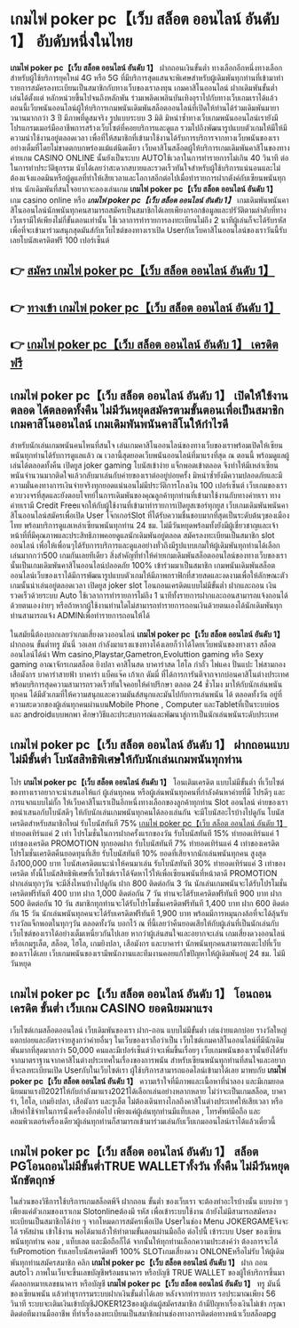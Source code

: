 # เกมไพ่ poker pc【เว็บ สล็อต ออนไลน์ อันดับ 1】  อับดับหนึ่งในไทย 

**เกมไพ่ poker pc【เว็บ สล็อต ออนไลน์ อันดับ 1】** ฝากถอนเงินขั้นต่ำ  ทางเลือกอีกหนึ่งทางเลือกสำหรับผู้ใช้บริการยุคใหม่ 4G หรือ 5G ที่มีบริการสุดแสนจะพิเศษสำหรับผู้เดิมพันทุกท่านที่เข้ามาทำรายการสมัครลงทะเบียนเป็นสมาชิกกับทางเว็บของเราลงทุน เกมคาสิโนออนไลน์ ฝากเดิมพันขั้นต่ำ เล่นได้ตั้งแต่ หลักหน่วยขึ้นไปจนถึงหลักพัน ร่วมเพลิดเพลินบันเทิงอุราไปกับทางเว็บเกมเราได้แล้วตอนนี้เว็บพนันออนไลน์ผู้ให้บริการเกมพนันเดิมพันสล็อตออนไลน์ที่เปิดให้ท่านได้ร่วมเดิมพันมายาวนานมากกว่า 3 ปี มีภาพที่ดูสมจริง รูปแบบระบบ 3 มิติ
มิหนำซ้ำทางเว็บเกมพนันออนไลน์เรายังมี โปรแกรมเมอร์มืออาชีพการสร้างเว็บไซต์ที่คอยบริการและดูแล  รวมไปถึงพัฒนารูปแบบตัวเกมให้มีให้มีความน่าใช้งานอยู่ตลอดเวลา เพื่อที่ให้สมาชิกที่เข้ามาใช้งานได้รับการบริการจากทางเว็บพนันของเราอย่างเต็มที่โดยไม่ขาดตกบกพร่องแม้แต่นิดเดียว เว็บคาสิโนสล็อตผู้ให้บริการเกมเดิมพันคาสิโนของทางค่ายเกม CASINO ONLINE นั้นยังเป็นระบบ AUTOใช้เวลาในการทำรายการไม่เกิน 40 วินาที ต่อในการทำประวัติธุกรรม นับได้เลยว่าสะดวกสบายและรวดเร็วทันใจสำหรับผู้ใช้บริการแน่นอนและไม่ต้องแจ้งแอดมินหรือผู้ดูแลที่ทำให้เสียเวลาและโอกาสอีกต่อไปเมื่อทำรายการฝากตังค์กับเซียนพนันทุกท่าน
นักเดิมพันที่สนใจอยากจะลองเล่นเกม **เกมไพ่ poker pc【เว็บ สล็อต ออนไลน์ อันดับ 1】** เกม casino online หรือ ***เกมไพ่ poker pc【เว็บ สล็อต ออนไลน์ อันดับ 1】*** เกมเดิมพันพนันคาสิโนออนไลน์นักพนันทุกคนสามารถสมัครเป็นสมาชิกได้เลยเพียงกรอกข้อมูลและปรัวัติตามลำดับที่ทางเว็บเรามีให้เพียงไม่กี่ขั้นตอนเท่านั้น ใช้เวลาการทำรายการลงทะเบียนไม่ถึง 2 นาทีผู้เล่นก็จะได้รับรหัสเพื่อที่จะเข้ามาร่วมสนุกสุดมันส์กับเว็บไซต์ของทางเราเปิด Userกับเว็บคาสิโนออนไลน์ของเราวันนี้รับเลยโบนัสเครดิตฟรี 100 เปอร์เซ็นต์

## 👉 [สมัคร เกมไพ่ poker pc【เว็บ สล็อต ออนไลน์ อันดับ 1】](https://archa888.com/)
## 👉 [ทางเข้า เกมไพ่ poker pc【เว็บ สล็อต ออนไลน์ อันดับ 1】](https://archa888.com/)
## 👉 [เกมไพ่ poker pc【เว็บ สล็อต ออนไลน์ อันดับ 1】 เครดิตฟรี](https://archa888.com/)

## เกมไพ่ poker pc【เว็บ สล็อต ออนไลน์ อันดับ 1】 เปิดให้ใช้งานตลอด ได้ตลอดทั้งคืน ไม่มีวันหยุดสมัครตามขั้นตอนเพื่อเป็นสมาชิก เกมคาสิโนออนไลน์ เกมเดิมพันพนันคาสิโนให้กำไรดี

สำหรับนักเล่นเกมพนันคนไหนที่สนใจ เล่นเกมคาสิโนออนไลน์ของทางเว็บของเราพร้อมเปิดให้เซียนพนันทุกท่านได้รับการดูแลแล้ว ณ เวลานี้สุดยอดเว็บพนันออนไลน์ที่มาแรงที่สุด ณ ตอนนี้ พร้อมดูแลผู้เล่นได้ตลอดทั้งคืน เปิดยูส joker gaming โบนัสเข้าง่าย แจ็กพอตเข้าตลอด จึงทำให้มีเหล่าเซียนพนันจำนวนมากติดใจแล้วกลับมาเล่นกับค่ายของเราต่ออยู่บ่อยครั้ง มิหนำซ้ำยังมีความปลอดภัยและมีความมั่นคงทางการเงินจ่ายจริงทุกยอดแน่นอนไม่มีประวัติการโกงเงิน 100 เปอร์เซ็นต์ เว็บเกมของเราควบวงจรที่สุดและยังตอบโจทย์ในการเดิมพันของคุณลูกค้าทุกท่านที่เข้ามาใช้งานกับทางค่ายเรา
ทางค่ายเรามี Credit Freeแจกให้กับผู้ใช้งานที่เข้ามาทำรายการเปิดยูสเซอร์ทุกยูส เว็บเกมเดิมพันพนันคาสิโนออนไลน์สมัครเพื่อเปิด User โจ๊กเกอร์Slot ที่ได้รับความชื่นชอบมากที่สุดเป็นระดับต้นๆของเมืองไทย พร้อมบริการดูแลเหล่าเซียนพนันทุกท่าน 24 ชม. ไม่มีวันหยุดพร้อมทั้งยังมีผู้เชี่ยวชาญและเจ้าหน้าที่ที่มีคุณภาพและประสิทธิภาพคอยดูแลนักเดิมพันอยู่ตลอด สมัครลงทะเบียนเป็นสมาชิก slot ออนไลน์ เพื่อให้เพื่อนๆได้รับการบริการและดูแลอย่างทั่วถึงมีรูปแบบเกมให้ผู้เดิมพันทุกท่านได้เลือกเล่นมากกว่า500 เกมกันเลยทีเดียว
สิ่งสำคัญที่ทำให้ค่ายเกมเดิมพันสล็อตออนไลน์ของทางเว็บของเรานั้นเป็นเกมเดิมพันคาสิโนออนไลน์ปลอดภัย 100% เข้าร่วมมาเป็นสมาชิก  เกมพนันเดิมพันสล็อตออนไลน์เว็บของเราได้มีการพัฒนารูปแบบตัวเกมให้มีภาพกราฟิกที่สวยสดและงดงามเพื่อให้ลักษณะตัวเกมนั้นน่าเล่นอยู่ตลอดเวลา เปิดยูส joker slot โอนถอนเครดิตแบบไม่มีขั้นต่ำ ฝากและถอน เงินรวดเร็วด้วยระบบ Auto ใช้เวลาการทำรายการไม่ถึง 1 นาทีทั้งรายการฝากและถอนสามารถแจ้งถอนได้ด้วยตนเองง่ายๆ หรือถ้าหากผู้ใช้งานท่านใดไม่สามารถทำรายการถอนเงินด้วยตนเองได้นักเดิมพันทุกท่านสามารถแจ้ง ADMINเพื่อทำรายการถอนให้ได้

ในสมัยนี้ต้องบอกเลยว่าเกมเสี่ยงดวงออนไลน์ **เกมไพ่ poker pc【เว็บ สล็อต ออนไลน์ อันดับ 1】** ฝากถอน ขั้นต่ำทรู มันนี่ วอเลท กำลังมาแรงแซงทางโค้งเลยก็ว่าได้โดยเว็บพนันของทางเรา สล็อต ออนไลน์ได้นำ  Wm casino,Playstar,Gametron,Evoluttion gaming หรือ Sexy gaming อาณาจักรเกมสล็อต ยิงปลา คาสิโนสด บาคาร่าสด ไฮโล กำถั่ว ไพ่แคง ปั่นแปะ ไพ่สามกอง เสือมังกร บาคาร่าสายฟ้า บาคาร่า แบ็คแจ๊ค เก้าเก ดัมมี่ ที่ได้การการันตีจากจากบ่อนคาสิโนต่างประเทศ พร้อมบริการสุดความสามารถรวดเร็วทันใจคอยให้คำปรึกษา ตลอด 24 ชั่วโมง มาให้กับนักเล่นพนันทุกคน ได้มีตัวเกมที่ให้ความสนุกและความมันส์สนุกและมันไปกับการเล่นพนัน ได้ ตลอดทั้งวัน อยู่ที่ความสะดวกของผู้เล่นทุกคนผ่านบนMobile Phone , Computer และTabletที่เป็นระบบios และ androidแบบพกพา ศึกษาวิธีและประสบการณ์และพัฒนาสู่การเป็นนักเล่นพนันระดับประเทศ

## เกมไพ่ poker pc【เว็บ สล็อต ออนไลน์ อันดับ 1】 ฝากถอนแบบไม่มีขั้นต่ำ โบนัสสิทธิพิเศษให้กับนักเล่นเกมพนันทุกท่าน

โปร **เกมไพ่ poker pc【เว็บ สล็อต ออนไลน์ อันดับ 1】** โอนเติมเครดิต แบบไม่มีขั้นต่ำ ที่เว็บไซต์ของทางเราอยากจะนำเสนอให้แก่  ผู้เล่นทุกคน หรือผู้เล่นพนันทุกคนที่กำลังค้นหาค่ายที่มี โปรดีๆ และการแจกแบบไม่กั๊ก ให้เว็บคาสิโนเราเป็นอีกหนึ่งทางเลือกของลูกค้าทุกท่าน Slot ออนไลน์ ค่ายของเรา ขอนำเสนอกับโบนัสดีๆ ให้กับนักเล่นเกมพนันทุกคนได้ลองเล่นกัน จะมีโบนัสอะไรบ้างไปดูกัน
โบนัสเครดิตสำหรับสมาชิกใหม่ รับโบนัสทันที 75% [เกมไพ่ poker pc【เว็บ สล็อต ออนไลน์ อันดับ 1】](https://archa888.com/) ทำยอดเทิร์นแค่ 2 เท่า
โปรโมชั่นในการฝากครั้งแรกของวัน รับโบนัสทันที 15% ทำยอดเทิร์นแค่ 1 เท่าของเครดิต
 PROMOTION ทุกยอดฝาก รับโบนัสทันที 7% ทำยอดเทิร์นแค่ 4 เท่าของเครดิต
โปรโมชั่นเครดิตคืนยอดทุนที่เสีย รับโบนัสทันที 10% ยอดที่เสียจากนักเล่นพนันทุกคน สูงสุดถึง100,000 บาท
โบนัสเครดิตแนะนำให้คนมาเล่น รับโบนัสทันที 30% ทำยอดเทิร์นแค่ 3 เท่าของเครดิต
ทั้งนี้โบนัสสิทธิพิเศษที่เว็บไซต์เราได้จัดหาไว้ให้เพื่อเซียนพนันที่หน้าตาดี  PROMOTION ฝากเล่นทุกๆวัน จะมีสิ่งไหนบ้างไปดูกัน
ฝาก 800 ติดต่อกัน 3 วัน นักเล่นเกมพนันจะได้รับโปรโมชั่นเครดิตฟรีทันที 400 บาท
ฝาก 1,000 ติดต่อกัน 7 วัน ท่านจะได้รับเครดิตฟรีทันที 900 บาท
ฝาก 500 ติดต่อกัน 10 วัน สมาชิกทุกท่านจะได้รับโปรโมชั่นเครดิตฟรีทันที 1,400 บาท
ฝาก 600 ติดต่อกัน 15 วัน นักเล่นพนันทุกคนจะได้รับเครดิตฟรีทันที 1,900 บาท
พร้อมมีการหมุนกงล้อที่จะได้ลุ้นรับรางวัลแจ็กพอตในทุกๆวัน ตลอดทั้งวัน บอกไว้ ณ ที่นี้เลยว่าคืนยอดเสียให้กับผู้เล่นที่เป็นนักเล่นกับเว็บไซต์ของเราได้อย่างเต็มเหนี่ยวกันไปเลย หากว่าผู้เล่นสนใจและอยากจะเล่น เกมเสี่ยงดวงออนไลน์ หรือเกมรูเล็ต, สล็อต, ไฮโล, เกมยิงปลา, เสือมังกร และบาคาร่า นักพนันทุกคนสามารถแตะไปที่เว็บของเราได้เลย เว็บเกมพนันของเรามีพนักงานและทีมงานคอยแก้ไขปัญหาให้ผู้เดิมพันอยู่ 24 ชม. ไม่มีวันหยุด

## เกมไพ่ poker pc【เว็บ สล็อต ออนไลน์ อันดับ 1】 โอนถอนเครดิต ขั้นต่ำ  เว็บเกม CASINO ยอดนิยมมาแรง

เว็บไซต์เกมสล็อตออนไลน์ เว็บเดิมพันของเรา ฝาก-ถอน แบบไม่มีขั้นต่ำ เล่นง่ายแตกบ่อย รางวัลใหญ่แตกบ่อยและอัตราจ่ายสูงกว่าค่ายอื่นๆ ในเว็บของเราถือว่าเป็น เว็บไซต์เกมคาสิโนออนไลน์ที่มีนักเดิมพันมากที่สุดมากกว่า 50,000 คนและมีเปอร์เซ็นต์ว่าจะเพิ่มขึ้นเรื่อยๆ เว็บเกมพนันของเรานั้นยังได้รับจากมาตราฐานจากคาสิโนต่างประเทศในเรื่องของการพนัน สำหรับเซียนพนันทุกท่านที่สนใจและอยากที่จะลงทะเบียนเปิด Userกับในเว็บไซต์เรา ผู้ใช้บริการสามารถแอดไลน์เข้ามาได้เลย
	มาพบกับ **เกมไพ่ poker pc【เว็บ สล็อต ออนไลน์ อันดับ 1】** ความเร้าใจที่มีภาพและเนื้อหาที่น่าลอง และมีเกมยอดนิยมมาแรงปี2021ให้กับกำลังมาแรง2021ได้เลือกเล่นอย่างหลากหลาย  ไม่ว่าจะเป็นเกมสล็อต, บาคาร่า, ไฮโล, เกมยิงปลา, เสือมังกร และรูเล็ต ไม่ต้องเดินทางไกลถึงคาสิโนต่างประเทศให้เสียเวลา หรือเสียค่าใช้จ่ายในการนั่งเครื่องอีกต่อไป เพียงแค่ผู้เล่นทุกท่านมีแท็บเลต , โทรศัพท์มือถือ และคอมพิวเตอร์เครื่องเดียวผู้เล่นทุกท่านก็สามารถเข้ามาร่วมเล่นกับเว็บเกมออนไลน์เราได้แล้วเดี๋ยวนี้

## เกมไพ่ poker pc【เว็บ สล็อต ออนไลน์ อันดับ 1】 สล็อต PGโอนถอนไม่มีขั้นต่ำTRUE WALLETทั้งวัน ทั้งคืน ไม่มีวันหยุดนักขัตฤกษ์

ในส่วนของวิธีการใช้บริการเกมสล็อตพีจี ฝากถอน ขั้นต่ำ ของเว็บเรา จะต้องทำอะไรบ้างนั้น แบบง่าย ๆ เพียงแค่ตัวเกมของเราเกม Slotonlineต้องมี รหัส เพื่อเข้าระบบใช้งาน ถ้ายังไม่มีสามารถสมัครลงทะเบียนเป็นสมาชิกได้ง่าย ๆ จากโหมดการสมัครเพื่อเปิด Userในช่อง Menu JOKERGAMEจึงจะได้ รหัสผ่าน เข้าใช้งาน พอได้มาแล้วให้ทำตามขั้นตอนผ่านมือถือ ต่อไปนี้
เข้าระบบ User  ของเซียนพนันทุกท่าน คอม , แท็บเลต และมือถือก็ได้
จากนั้นให้ทุกท่านเลือกความประสงค์ว่า ต้องการจะได้รับPromotion รับเลยโบนัสเครดิตฟรี 100% SLOTเกมเสี่ยงดวง ONLONEหรือไม่รับ
ให้ผู้เดิมพันทุกท่านสมัครสมาชิก คลิก **เกมไพ่ poker pc【เว็บ สล็อต ออนไลน์ อันดับ 1】** ฝาก ถอน autoไว ภาพในเว็บจะขึ้นเลขบัญชีพร้อมธนาคาร หรือบัญชี TRUE WALLET ของผู้ให้บริการขึ้นมา
คัดลอกหมายเลขธนาคาร หรือบัญชี **เกมไพ่ poker pc【เว็บ สล็อต ออนไลน์ อันดับ 1】** ทรู มันนี่ ของเซียนพนัน แล้วทำธุรกรรมระบบฝากเงินขั้นต่ำได้เลย
หลังจากทำรายการ รอประมาณเพียง 56 วินาที ระบบจะเติมเงินเข้าบัญชีJOKER123ของผู้เล่นผู้สมัครสมาชิก
ถ้ามีปัญหาเรื่องเงินไม่เข้า กรุณาติดต่อทีมงานมืออาชีพ ที่ทำเรื่องลงทะเบียนเป็นสมาชิกผ่านช่องทางการติดต่อทางหน้าเว็บสล็อตpg


